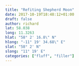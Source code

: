```yaml
---
title: "Refiting Shepherd Moon"
date: 2017-10-19T18:48:12+01:00
draft: false
author: richard
lat: 58.038
long: 11.3263
hlat: "58° 2' 16.8\" N"
hlong: "-11° 19' 34.68\" E"
slat: "58° 2' N"
slong: "11° 19' E"
categories: ["fluff", "filler"]
---
```



